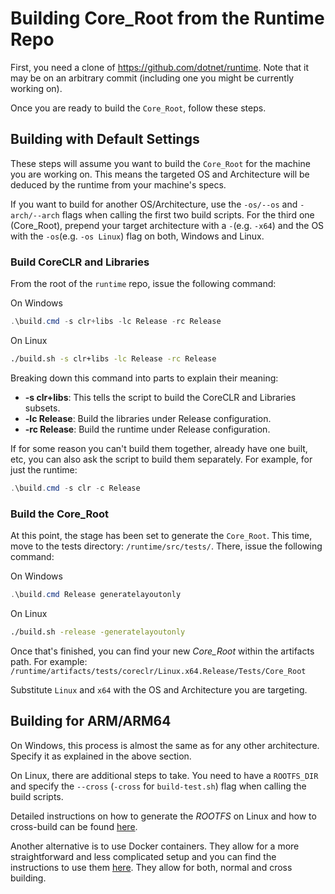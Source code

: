 # Building Core_Root from the Runtime Repo

First, you need a clone of https://github.com/dotnet/runtime.
Note that it may be on an arbitrary commit (including one you might be currently working on).

Once you are ready to build the `Core_Root`, follow these steps.

## Building with Default Settings

These steps will assume you want to build the `Core_Root` for the machine you are working on.
This means the targeted OS and Architecture will be deduced by the runtime from your machine's specs.

If you want to build for another OS/Architecture, use the `-os/--os` and `-arch/--arch` flags when calling the first two build scripts. For the third one (Core_Root), prepend your target architecture with a `-`(e.g. `-x64`) and the OS with the `-os`(e.g. `-os Linux`) flag on both, Windows and Linux.

### Build CoreCLR and Libraries

From the root of the `runtime` repo, issue the following command:

On Windows
```powershell
.\build.cmd -s clr+libs -lc Release -rc Release
```

On Linux
```sh
./build.sh -s clr+libs -lc Release -rc Release
```

Breaking down this command into parts to explain their meaning:

* **-s clr+libs**: This tells the script to build the CoreCLR and Libraries subsets.
* **-lc Release**: Build the libraries under Release configuration.
* **-rc Release**: Build the runtime under Release configuration.

If for some reason you can't build them together, already have one built, etc,
you can also ask the script to build them separately. For example, for just the runtime:

```powershell
.\build.cmd -s clr -c Release
```

### Build the Core_Root

At this point, the stage has been set to generate the `Core_Root`.
This time, move to the tests directory: `/runtime/src/tests/`. There, issue the following command:

On Windows
```powershell
.\build.cmd Release generatelayoutonly
```

On Linux
```sh
./build.sh -release -generatelayoutonly
```

Once that's finished, you can find your new _Core_Root_ within the artifacts path. For example:
`/runtime/artifacts/tests/coreclr/Linux.x64.Release/Tests/Core_Root`

Substitute `Linux` and `x64` with the OS and Architecture you are targeting.

## Building for ARM/ARM64

On Windows, this process is almost the same as for any other architecture. Specify it as explained in the above section.

On Linux, there are additional steps to take. You need to have a `ROOTFS_DIR` and specify the `--cross` (`-cross` for `build-test.sh`) flag when calling the build scripts.

Detailed instructions on how to generate the _ROOTFS_ on Linux and how to cross-build can be found [here](https://github.com/dotnet/runtime/blob/main/docs/workflow/building/coreclr/cross-building.md).

Another alternative is to use Docker containers. They allow for a more straightforward and less complicated setup and you can find the instructions to use them [here](https://github.com/dotnet/runtime/blob/main/docs/workflow/building/coreclr/linux-instructions.md). They allow for both, normal and cross building.
